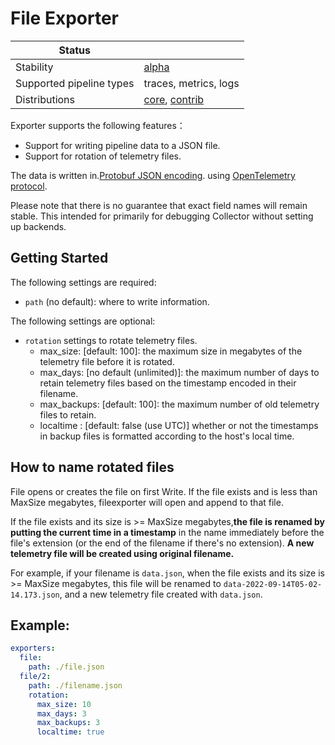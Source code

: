 # File Exporter

| Status                   |                       |
| ------------------------ | --------------------- |
| Stability                | [alpha]               |
| Supported pipeline types | traces, metrics, logs |
| Distributions            | [core], [contrib]     |

Exporter supports the following features：

+ Support for writing pipeline data to a JSON file.
+ Support for rotation of telemetry files.

The data is written in.[Protobuf JSON encoding](https://developers.google.com/protocol-buffers/docs/proto3#json). using [OpenTelemetry protocol](https://github.com/open-telemetry/opentelemetry-proto).



Please note that there is no guarantee that exact field names will remain stable.
This intended for primarily for debugging Collector without setting up backends.

## Getting Started

The following settings are required:
- `path` (no default): where to write information.

The following settings are optional:
- `rotation` settings to rotate telemetry files.
    - max_size:  [default: 100]: the maximum size in megabytes of the telemetry file before it is rotated.
    - max_days: [no default (unlimited)]: the maximum number of days to retain telemetry files based on the timestamp encoded in their filename.
    - max_backups: [default: 100]: the maximum number of old telemetry files to retain.
    - localtime : [default: false (use UTC)] whether or not the timestamps in backup files is formatted according to the host's local time.

## How to name rotated files 
File opens or creates the file on first Write. If the file exists and is less than MaxSize megabytes, fileexporter will open and append to that file.

If the file exists and its size is >= MaxSize megabytes,**the file is renamed by putting the current time in a timestamp** 
in the name immediately before the file's extension (or the end of the filename if there's no extension).
**A new telemetry file will be created using original filename.**

For example,  if your filename is `data.json`, when the file exists and its size is >= MaxSize megabytes, this file will be renamed to `data-2022-09-14T05-02-14.173.json`, and a new telemetry file created with `data.json`.

## Example:

```yaml
exporters:
  file:
    path: ./file.json
  file/2:
    path: ./filename.json
    rotation:
      max_size: 10
      max_days: 3
      max_backups: 3
      localtime: true
```


[alpha]:https://github.com/open-telemetry/opentelemetry-collector#alpha
[contrib]:https://github.com/open-telemetry/opentelemetry-collector-releases/tree/main/distributions/otelcol-contrib
[core]:https://github.com/open-telemetry/opentelemetry-collector-releases/tree/main/distributions/otelcol